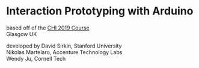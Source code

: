# Interaction Prototyping with Arduino
based off of the [CHI 2019 Course](https://chi2019.acm.org/accepted-courses/)  
Glasgow UK

developed by
David Sirkin, Stanford University<br />
Nikolas Martelaro, Accenture Technology Labs  
Wendy Ju, Cornell Tech

